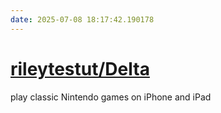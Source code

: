 ```yaml
---
date: 2025-07-08 18:17:42.190178
---
```


# [rileytestut/Delta](https://github.com/rileytestut/Delta)

play classic Nintendo games on iPhone and iPad